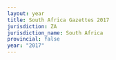 ```yaml
---
layout: year
title: South Africa Gazettes 2017
jurisdiction: ZA
jurisdiction_name: South Africa
provincial: false
year: "2017"
---
```

